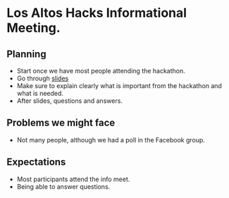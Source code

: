 # Los Altos Hacks Informational Meeting.

## Planning

- Start once we have most people attending the hackathon.
- Go through
[slides](https://github.com/SMHS-Programming/club/blob/master/meetings/2016_01_26_Los_Altos_Hacks.pdf)
- Make sure to explain clearly what is important from the hackathon and what is
  needed.
- After slides, questions and answers.

## Problems we might face

- Not many people, although we had a poll in the Facebook group.

## Expectations

- Most participants attend the info meet.
- Being able to answer questions.

